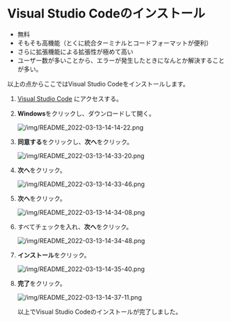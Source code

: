 # Visual Studio Codeのインストール

- 無料
- そもそも高機能（とくに統合ターミナルとコードフォーマットが便利）
- さらに拡張機能による拡張性が極めて高い
- ユーザー数が多いことから、エラーが発生したときになんとか解決することが多い。

以上の点からここではVisual Studio Codeをインストールします。

1. [Visual Studio Code](https://code.visualstudio.com/download) にアクセスする。

1. **Windows**をクリックし、ダウンロードして開く。

    ![/img/README_2022-03-13-14-14-22.png](/img/README_2022-03-13-14-14-22.png)

1. **同意する**をクリックし、**次へ**をクリック。

    ![/img/README_2022-03-13-14-33-20.png](/img/README_2022-03-13-14-33-20.png)

1. **次へ**をクリック。

    ![/img/README_2022-03-13-14-33-46.png](/img/README_2022-03-13-14-33-46.png)

1. **次へ**をクリック。

    ![/img/README_2022-03-13-14-34-08.png](/img/README_2022-03-13-14-34-08.png)

1. すべてチェックを入れ、**次へ**をクリック。

    ![/img/README_2022-03-13-14-34-48.png](/img/README_2022-03-13-14-34-48.png)

1. **インストール**をクリック。

    ![/img/README_2022-03-13-14-35-40.png](/img/README_2022-03-13-14-35-40.png)

1. **完了**をクリック。

    ![/img/README_2022-03-13-14-37-11.png](/img/README_2022-03-13-14-37-11.png)

    以上でVisual Studio Codeのインストールが完了しました。
